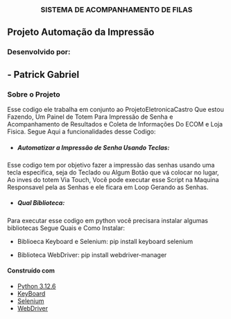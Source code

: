 <h3 align="center">SISTEMA DE ACOMPANHAMENTO DE FILAS</h3>

## Projeto Automação da Impressão

### Desenvolvido por:
## - Patrick Gabriel

### Sobre o Projeto

Esse codigo ele trabalha em conjunto ao ProjetoEletronicaCastro Que estou Fazendo, Um Painel de Totem Para Impressão de Senha e Acompanhamento de Resultados e Coleta de Informações Do ECOM e Loja Fisica.
Segue Aqui a funcionalidades desse Codigo:

* ##### Automatizar a Impressão de Senha Usando Teclas:
Esse codigo tem por objetivo fazer a impressão das senhas usando uma tecla especifica, seja do Teclado ou Algum Botão que vá colocar no lugar, Ao inves do totem Via Touch, Você pode executar esse Script na Maquina Responsavel pela as Senhas e ele ficara em Loop Gerando as Senhas.

* ##### Qual Biblioteca:

Para executar esse codigo em python você precisara instalar algumas bibliotecas Segue Quais e Como Instalar:

* Biblioeca Keyboard e Selenium:
pip install keyboard selenium

* Biblioteca WebDriver:
pip install webdriver-manager

#### Construído com

* [Python 3.12.6](https://python.org/downloads/)
* [KeyBoard]()
* [Selenium]()
* [WebDriver]()
